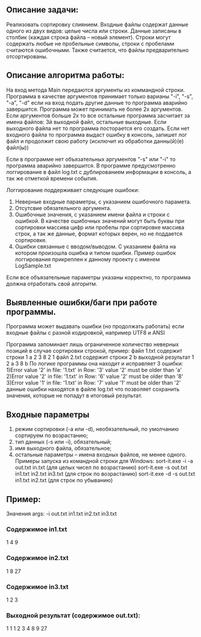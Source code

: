 ## Описание задачи:

Реализовать сортировку слиянием.
Входные файлы содержат данные одного из двух видов: целые числа или строки. Данные записаны
в столбик (каждая строка файла – новый элемент). Строки могут содержать любые не пробельные
символы, строки с пробелами считаются ошибочными. Также считается, что файлы предварительно
отсортированы.

## Описание алгоритма работы:
 На вход метода Main передаются аргументы из коммандной строки. Программа в качестве аргументов принимает только варианы "-i", "-s", "-a", "-d"
 если на вход подать другие данные то программа аварийно завершится.
 Программа может принимать не более 2х аргументов. 
 Если аргументов больше 2х то все остальные программа засчитает за имена файлов: 3й выходной файл, остальные выходные. 
 Если выходного файла нет то программа посторается его создать. Если нет входного файла то программа выдаст ошибку в консоль,
 запишет лог файл и продолжит свою работу (исключит из обработки данны(й)(е) файл(ы))

Если в программе нет  объязательных аргументов "-s" или "-i" то программа аварийно завершится.
 В программе предусмотренно логгирование в файл log.txt с дублированием информации в консоль, а так же отметкой времени события.
 
Логгирование поддерживает следующие ошибоки:
 1) Неверные входные параметры, с указанием ошибочного парамета.
 2) Отсутсвие обязательного аргумента.
 3) Ошибочные значения, с указанием имени файла и строки с ошибкой. В качестве ошибочных значений могут быть буквы при сортировки
 массива цифр или пробелы при сортировке массива строк, а так же данные, формат которых верен, но не поддается сортировке.
 4) Ошибки связанные с вводом/выводом. С указанием файла на котором произошла ошибка и типом ошибки.
 Пример ошибок логгирования прикреплен к данному проекту с именем LogSample.txt
 
 Если все объязательные параметры указаны корректно, то программа должна отработать свой алгоритм.
 
 ## Выявленные ошибки/баги при работе программы.
  
 Программа может выдавать ошибки (но продолжать работать) если входные файлы с разной кодировкой, например UTF8 и ANSI
 
 Программа запоминает лишь ограниченное количество неверных позиций в случае сортировки строкой, пример:
 файл 1.txt содержит строки  1 a 2 3 8 2 1 
 файл 2.txt содержит строки  2 b
 выходной результат 1 2 a 3 8 b
 По логике программы она находит и исправляет 3 ошибки:
 1)Error value '2' in file: '1.txt' in Row: '3'  value '2' must be older than 'a'
 2)Error value '2' in file: '1.txt' in Row: '6'  value '2' must be older than '8'
 3)Error value '1' in file: '1.txt' in Row: '7'  value '1' must be older than '2'
 данные ошибки находятся в файле log.txt что позволяет сохранить значения, которые не попадут в итоговый результат.
 
## Входные параметры 
1. режим сортировки (-a или -d), необязательный, по умолчанию сортируем по возрастанию;
2. тип данных (-s или -i), обязательный;
3. имя выходного файла, обязательное;
4. остальные параметры – имена входных файлов, не менее одного.
   Примеры запуска из командной строки для Windows:
   sort-it.exe -i -a out.txt in.txt (для целых чисел по возрастанию)
   sort-it.exe -s out.txt in1.txt in2.txt in3.txt (для строк по возрастанию)
   sort-it.exe -d -s out.txt in1.txt in2.txt (для строк по убыванию)
## Пример:

Значения args:
-i out.txt in1.txt in2.txt in3.txt

### Содержимое in1.txt
1
4
9
### Содержимое in2.txt
1
8
27
### Содержимое in3.txt
1
2
3
### Выходной результат (содержимое out.txt):
1
1
1
2
3
4
8
9
27


